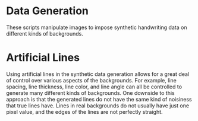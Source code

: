 # Data Generation
These scripts manipulate images to impose synthetic handwriting data on different kinds of backgrounds. 

# Artificial Lines
Using artificial lines in the synthetic data generation allows for a great deal of control over various aspects
of the backgrounds. For example, line spacing, line thickness, line color, and line angle can all be controlled
to generate many different kinds of backgrounds. One downside to this approach is that the generated lines
do not have the same kind of noisiness that true lines have. Lines in real backgrounds do not usually have
just one pixel value, and the edges of the lines are not perfectly straight.

